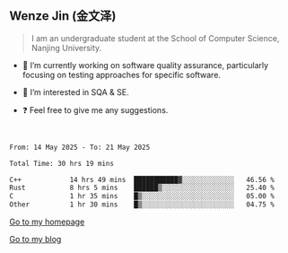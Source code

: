 ## Wenze Jin (金文泽)

> I am an undergraduate student at the School of Computer Science, Nanjing University.

- 🔭 I’m currently working on software quality assurance, particularly focusing on testing approaches for specific software.
  
- 🌱 I’m interested in SQA & SE.
  
- ❓ Feel free to give me any suggestions.  

<br>  

<!--START_SECTION:waka-->

```txt
From: 14 May 2025 - To: 21 May 2025

Total Time: 30 hrs 19 mins

C++            14 hrs 49 mins  ███████████▓░░░░░░░░░░░░░   46.56 %
Rust           8 hrs 5 mins    ██████▒░░░░░░░░░░░░░░░░░░   25.40 %
C              1 hr 35 mins    █▒░░░░░░░░░░░░░░░░░░░░░░░   05.00 %
Other          1 hr 30 mins    █▒░░░░░░░░░░░░░░░░░░░░░░░   04.75 %
```

<!--END_SECTION:waka-->

[Go to my homepage](https://wenzejin.github.io)

[Go to my blog](https://wenzejin.notion.site/Wenze-Jin-s-Blog-1635e9fa7b6d80b3adcedfacc74aa717?pvs=4)
